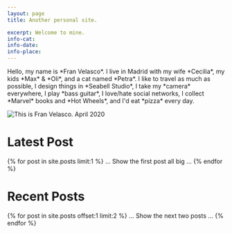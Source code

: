 ```yaml
---
layout: page
title: Another personal site.

excerpt: Welcome to mine.
info-cat:
info-date: 
info-place: 
---
```


<span class="big-text">
Hello, my name is *Fran Velasco*. I live in Madrid with my wife *Cecilia*, my kids *Max* & *Oli*, and a cat named *Petra*. I like to travel as much as possible, I design things in *Seabell Studio*, I take my *camera* everywhere, I play *bass guitar*, I love/hate social networks, I collect *Marvel* books and *Hot Wheels*, and I'd eat *pizza* every day.
</span>

<br>

<div class="gallery-post" markdown="1">

![This is Fran Velasco. April 2020](../assets/imgs/fran-profile.jpg)

<div>

<h1>Latest Post</h1>
{% for post in site.posts limit:1 %}
... Show the first post all big ...
{% endfor %}
<h1>Recent Posts</h1>
{% for post in site.posts offset:1 limit:2 %}
... Show the next two posts ...
{% endfor %}